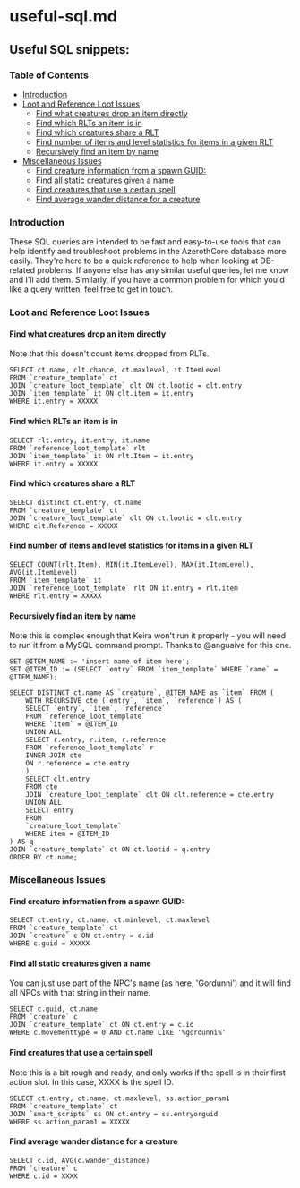 # useful-sql.md

## Useful SQL snippets:

### Table of Contents
  * [Introduction](#introduction)
  * [Loot and Reference Loot Issues](#loot-and-reference-loot-issues)
    + [Find what creatures drop an item directly](#find-what-creatures-drop-an-item-directly)
    + [Find which RLTs an item is in](#find-which-rlts-an-item-is-in)
    + [Find which creatures share a RLT](#find-which-creatures-share-a-rlt)
    + [Find number of items and level statistics for items in a given RLT](#find-number-of-items-and-level-statistics-for-items-in-a-given-rlt)
    + [Recursively find an item by name](#recursively-find-an-item-by-name)
  * [Miscellaneous Issues](#miscellaneous-issues)
    + [Find creature information from a spawn GUID:](#find-creature-information-from-a-spawn-guid-)
    + [Find all static creatures given a name](#find-all-static-creatures-given-a-name)
    + [Find creatures that use a certain spell](#find-creatures-that-use-a-certain-spell)
    + [Find average wander distance for a creature](#find-average-wander-distance-for-a-creature)

### Introduction
These SQL queries are intended to be fast and easy-to-use tools that can help identify and troubleshoot problems in the AzerothCore database more easily. They're here to be a quick reference to help when looking at DB-related problems. If anyone else has any similar useful queries, let me know and I'll add them. Similarly, if you have a common problem for which you'd like a query written, feel free to get in touch.

### Loot and Reference Loot Issues

#### Find what creatures drop an item directly
Note that this doesn't count items dropped from RLTs.
```
SELECT ct.name, clt.chance, ct.maxlevel, it.ItemLevel
FROM `creature_template` ct
JOIN `creature_loot_template` clt ON ct.lootid = clt.entry
JOIN `item_template` it ON clt.item = it.entry
WHERE it.entry = XXXXX
```

#### Find which RLTs an item is in
```
SELECT rlt.entry, it.entry, it.name
FROM `reference_loot_template` rlt
JOIN `item_template` it ON rlt.Item = it.entry
WHERE it.entry = XXXXX
```

#### Find which creatures share a RLT
```
SELECT distinct ct.entry, ct.name
FROM `creature_template` ct
JOIN `creature_loot_template` clt ON ct.lootid = clt.entry
WHERE clt.Reference = XXXXX
```

#### Find number of items and level statistics for items in a given RLT
```
SELECT COUNT(rlt.Item), MIN(it.ItemLevel), MAX(it.ItemLevel), AVG(it.ItemLevel)
FROM `item_template` it 
JOIN `reference_loot_template` rlt ON it.entry = rlt.item 
WHERE rlt.entry = XXXXX
```

#### Recursively find an item by name
Note this is complex enough that Keira won't run it properly - you will need to run it from a MySQL command prompt. Thanks to @anguaive for this one.
```
SET @ITEM_NAME := 'insert name of item here';
SET @ITEM_ID := (SELECT `entry` FROM `item_template` WHERE `name` = @ITEM_NAME);

SELECT DISTINCT ct.name AS `creature`, @ITEM_NAME as `item` FROM (
    WITH RECURSIVE cte (`entry`, `item`, `reference`) AS (
    SELECT `entry`, `item`, `reference`
    FROM `reference_loot_template`
    WHERE `item` = @ITEM_ID
    UNION ALL
    SELECT r.entry, r.item, r.reference
    FROM `reference_loot_template` r
    INNER JOIN cte
    ON r.reference = cte.entry
    )
    SELECT clt.entry
    FROM cte
    JOIN `creature_loot_template` clt ON clt.reference = cte.entry
    UNION ALL
    SELECT entry
    FROM
    `creature_loot_template` 
    WHERE item = @ITEM_ID
) AS q
JOIN `creature_template` ct ON ct.lootid = q.entry
ORDER BY ct.name;
```

### Miscellaneous Issues
#### Find creature information from a spawn GUID:
```
SELECT ct.entry, ct.name, ct.minlevel, ct.maxlevel
FROM `creature_template` ct 
JOIN `creature` c ON ct.entry = c.id
WHERE c.guid = XXXXX
```

#### Find all static creatures given a name
You can just use part of the NPC's name (as here, 'Gordunni') and it will find all NPCs with that string in their name.
```
SELECT c.guid, ct.name
FROM `creature` c
JOIN `creature_template` ct ON ct.entry = c.id
WHERE c.movementtype = 0 AND ct.name LIKE '%gordunni%'
```

#### Find creatures that use a certain spell
Note this is a bit rough and ready, and only works if the spell is in their first action slot. In this case, XXXX is the spell ID.
```
SELECT ct.entry, ct.name, ct.maxlevel, ss.action_param1
FROM `creature_template` ct
JOIN `smart_scripts` ss ON ct.entry = ss.entryorguid
WHERE ss.action_param1 = XXXXX
```

#### Find average wander distance for a creature
```
SELECT c.id, AVG(c.wander_distance)
FROM `creature` c
WHERE c.id = XXXX
```
